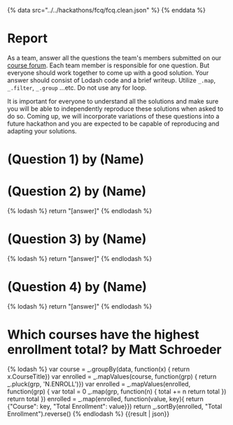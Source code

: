 {% data src="../../hackathons/fcq/fcq.clean.json" %}
{% enddata %}

# Report

As a team, answer all the questions the team's members submitted on our
[course forum](https://github.com/bigdatahci2015/forum/issues/14). Each
team member is responsible for one question. But everyone should work together
to come up with a good solution. Your answer should consist of Lodash code
and a brief writeup. Utilize `_.map`, `_.filter`, `_.group` ...etc. Do not
use any for loop.

It is important for everyone to understand all the solutions and make sure you
will be able to independently reproduce these solutions when asked to do so.
Coming up, we will incorporate variations of these questions into a future hackathon
 and you are expected to be capable of reproducing and adapting your solutions.

# (Question 1) by (Name)

# (Question 2) by (Name)

{% lodash %}
return "[answer]"
{% endlodash %}


# (Question 3) by (Name)

{% lodash %}
return "[answer]"
{% endlodash %}

# (Question 4) by (Name)

{% lodash %}
return "[answer]"
{% endlodash %}

# Which courses have the highest enrollment total? by Matt Schroeder

{% lodash %}
var course = _.groupBy(data, function(x) { return x.CourseTitle})
var enrolled = _.mapValues(course, function(grp) { return _.pluck(grp, 'N.ENROLL')})
var enrolled = _.mapValues(enrolled, function(grp) {
        var total = 0
        _.map(grp, function(n) {
        total += n
        return total }) 
        return total })
enrolled = _.map(enrolled, function(value, key){ return {"Course": key, "Total Enrollment": value}})
return _.sortBy(enrolled, "Total Enrollment").reverse()
{% endlodash %}
{{result | json}}